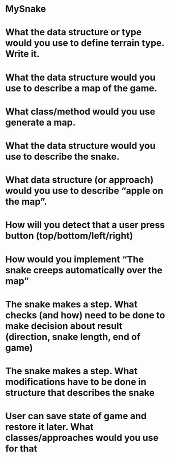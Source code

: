 # MySnake
# What the data structure or type would you use to define terrain type. Write it.
# What the data structure would you use to describe a map of the game.
# What class/method would you use generate a map.
# What the data structure would you use to describe the snake.
# What data structure (or approach) would you use to describe “apple on the map”.
# How will you detect that a user press button (top/bottom/left/right)
# How would you implement “The snake creeps automatically over the map”
# The snake makes a step. What checks (and how) need to be done to make decision about result (direction, snake length, end of game)
# The snake makes a step. What modifications have to be done in structure that describes the snake
# User can save state of game and restore it later. What classes/approaches would you use for that
